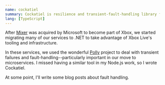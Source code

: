 ```yaml
---
name: cockatiel
summary: Cockatiel is resilience and transient-fault-handling library for JS/TS services.
lang: [TypeScript]
---
```


After [Mixer](/work/mixer) was acquired by Microsoft to become part of Xbox, we started migrating many of our services to .NET to take advantage of Xbox Live's tooling and infrastructure.

In these services, we used the wonderful [Polly](https://github.com/App-vNext/Polly) project to deal with transient failures and fault-handling--particularly important in our move to microservices. I missed having a similar tool in my Node.js work, so I wrote Cockatiel.

At some point, I'll write some blog posts about fault handling.
